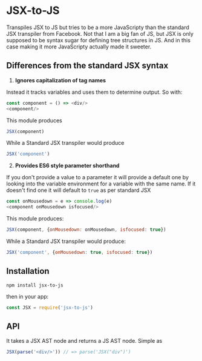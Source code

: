 # JSX-to-JS

Transpiles JSX to JS but tries to be a more JavaScripty than the standard JSX transpiler from Facebook. Not that I am a big fan of JS, but JSX is only supposed to be syntax sugar for defining tree structures in JS. And in this case making it more JavaScripty actually made it sweeter.

## Differences from the standard JSX syntax

1. __Ignores capitalization of tag names__

  Instead it tracks variables and uses them to determine output. So with:

  ```js
  const component = () => <div/>
  <component/>
  ```

  This module produces

  ```js
  JSX(component)
  ```

  While a Standard JSX transpiler would produce

  ```js
  JSX('component')
  ```

2. __Provides ES6 style parameter shorthand__

  If you don't provide a value to a parameter it will provide a default one by looking into the variable environment for a variable with the same name. If it doesn't find one it will default to `true` as per standard JSX

  ```js
  const onMousedown = e => console.log(e)
  <component onMousedown isfocused/>
  ```

  This module produces:

  ```js
  JSX(component, {onMousedown: onMousedown, isfocused: true})
  ```

  While a Standard JSX transpiler would produce:

  ```js
  JSX('component', {onMousedown: true, isfocused: true})
  ```

## Installation

`npm install jsx-to-js`

then in your app:

```js
const JSX = require('jsx-to-js')
```

## API

It takes a JSX AST node and returns a JS AST node. Simple as

```js
JSX(parse('<div/>')) // => parse('JSX("div")')
```
